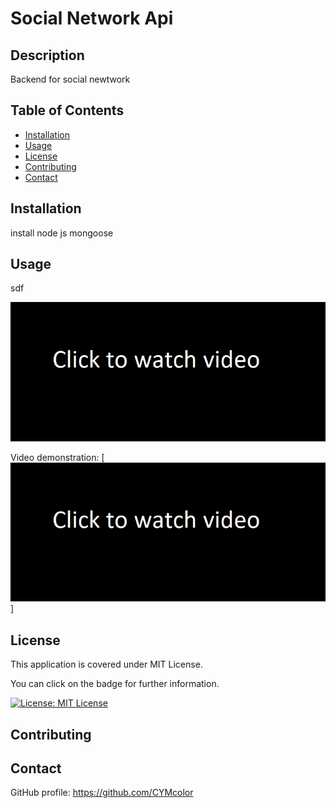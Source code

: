 # Social Network Api

## Description
Backend for social newtwork

## Table of Contents
- [Installation](#installation)
- [Usage](#usage)
- [License](#license)
- [Contributing](#contributing)
- [Contact](#contact)

## Installation
install node js mongoose

## Usage
sdf

![dgd](./assets/images/video-static.PNG)

Video demonstration:
[![video demonstration](./assets/images/video-static.PNG)]

## License
 This application is covered under MIT License.

You can click on the badge for further information.

[![License: MIT License](https://img.shields.io/badge/License-MIT_License-blue.svg)](https://opensource.org/licenses/MIT)

## Contributing

## Contact
GitHub profile: https://github.com/CYMcolor
